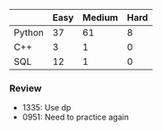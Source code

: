 |           | Easy  | Medium | Hard  |
|-----------|-------|--------|-------|
| Python    | 37    | 61     | 8     |
| C++       | 3     | 1      | 0     |
| SQL       | 12    | 1      | 0     |


### Review
* 1335: Use dp
* 0951: Need to practice again